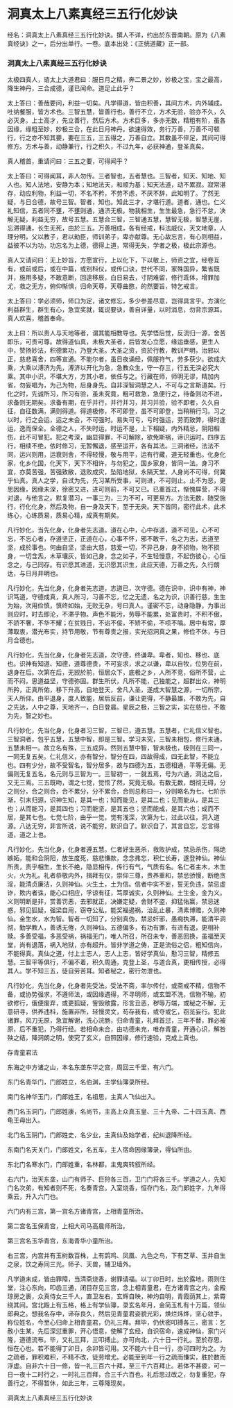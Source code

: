 # 洞真太上八素真经三五行化妙诀

经名：洞真太上八素真经三五行化妙诀。撰人不详，约出於东晋南朝。原为《八素真经诀》之一，后分出单行。一卷。底本出处：《正统道藏》正一部。

### 洞真太上八素真经三五行化妙诀

太极四真人，谘太上大道君曰：服日月之精，奔二景之妙，妙极之宝，宝之最高，降生神丹，三合成德，谨已闻命。道足止此乎？

太上答曰：善哉要问，利益一切矣。凡学得道，皆由积善，其间方术，内外辅成。吐纳餐服，皆方术也。三智五慧，皆善行也。善行不立，方术无验，验亦不久，久必灭身。上士高才，先立善行，然后方术。方术巨多，多亦无数，精粗有阶，虽各因缘，缘粗至妙，妙极三合，在此日月神丹。欲速得效，务行万善，万善不可顿行，行之亦不知其要，要在三五，三五得之，万善自立。其数虽不倅足，其间可得修方。方术与善，动静兼行，行之积久，不过九年，必获神通，登圣真矣。

真人稽首，重请问曰：三五之要，可得闻乎？

太上答曰：可得闻耳，非人勿传。三者智也，五者慧也。三智者，知天、知地、知人也。知人法地，安静为本；知地法天，和顺为基；知天法道，动不累寂。寂常湛存，动应利物，利益一切，不名不矜，不劳不虑，不厌不辞，此知明了。了然无疑，与日合德，故号三智。智者，知也。知此三才，才堪行道。道者，通也。仁义礼知信，五者同不壅，不壅则通，通济无极。物我相生，生生最急，急行不怠，决解无疑，利益无穷，故号五慧。五慧合三智，三智通五慧，慧智无极，智慧无崖，忘滞得通，长生无死，由於三五。万善相成，各有经戒，科法威仪，天文地章，人理分明，父以教子，君以勑臣，师训弟子，卑亦献尊。无心故忘言，有心则相益，益彼不以为功，功忘名为上德，德得上道，常得无失，学者之极，极此宗源也。

真人又请问曰：无上妙旨，方愿宣行，上以化下，下以敬上，师资之宜，经卷互有，或前或后，或在中篇，或别科仪，或传口诀，世代不同，家殊国异，繁省既并，施用多疑，不敢意断，回遑移辰，白日易去，寸阴难留，修行乖体，增罪加尤，救之无方，俯仰惭惧，归命天尊，天尊曲愍，的然要旨，特乞戒言。

太上答曰：学必须师，师口为定，诸文修忘，多少参差尽意，岂得具言乎。方演化利益群生，群生有心，急宜奖就，辄说要诀，善自详量，以时消息，勿背宗源耳。真人欢喜，稽首奉命。

太上曰：所以贵人与天地等者，谓其能相教导也。先学悟后觉，反流归一源，舍苦即乐，可贵可尊。故得道仙真，未极大圣者，后皆发心立愿，缘运垂感，更生人中，赞扬妙法，积德累功，乃登大圣。大圣之资，资於行教，教训严明，治邪以正，慈悲喜舍，四等宣通。不能尔者，虽日夜诵经，佩服符气，劳多获少。欲成大乘，大乘以溥济为先，溥济以开化为急，急教众生，守一存三，行五无湥必究大乘。其中小识，不堪大方，方其小者，依任与之。行藏在师，师明无谬，精加内省，勿妄唱为，为己为物，后身身先。自非深智洞慧之人，不可与之言斯道矣。行化之时，先诚所习，所习有验，虽未究竟，粗可救急，急便行之，待备则功不进，求备则无期矣。求备有期，在乎并行，并行并习，并习并验，验不即者，久久自征，自征数满，满则得道。得道极修，不可即登，虽不可即登，当稍稍行习。习之以时，行之会运，运之未会，不可强时。易失可亏，亏时强运，劳而致弊，得时逢运，逸而保全。全德之人，不失时运，时运不是，上下相疑，内外精忌，阴阳相伤，此不可冒犯。犯之考深，幽显得罪，不可解除，欲免斯祸，谛识运时。四序五行，相续不绝，依时修习，无暂懈退，感至运开，各有其法。三洞诸经，法法不同，运兴则用，运衰则舍，不得轻慢，敬与用平，运有行藏，道无轻重也。化身化家，化乡化国，化天下，天下不相许，与勿犯之，国乡家身，皆同一法。身习不宜，亦莫苦强，苦强致敝，退败成灾，坠陷地狱，永隔天堂，人身尚不可得，何冀乎仙真。真人之学，自试为先，先习某所受事，可则进，不可则止。止不为恶，更思因缘，因缘未深，徐密又进，进可则前，不可又已。已重首过，惭愧屏营，不得对退，与他言之。默复潜习，一事三为，三为不可，可更易方。方法无数，随受施行，行化化身，然后及物，自一身及天下，至于无央。天下皆同，密行此术，此术练心，心练质易，质易心精，成真有期矣。

凡行妙化，当先化身，化身者先志道。道在心中，心中存道，道不可见，心不可忘，不忘心者，存道坚正，正道在心，心事不怀，邪不敢干，名之为志，志道至坚，成於事也。何由自坚，坚由大慈，慈爱一切，不异己身，身不损物，物不损身，一切含炁，木草壤灰，皆如己身，念之如子，不生轻慢意，不起伤彼心，心恒念之，与己同存。有识愿其进道，无识愿其识生，此应天德，万善之先，久行朗达，与日月并明也。

凡行妙化，先当化身，化身者先志道，志道已，次守德。德在识中，识中有神，神识笃道，守德成真，真人所习，习善不忘，忆之无遗，名之为识，识善行慈，生生为始，次用俭慎，慎终如始，无败无杂，号曰真人。谨密不忘，动身隐静，为事出则应时，时去即沦，不滞乎物。声色不能污，劳辱不能累，处富贵时，不积不傲，不骄不奢，不华不耀；在贫贱日，不谄不佞，不矫不偷，不唝不嗃。居中有常，厚薄取衷，潜光布实，持节用敬，节有尊贵之报，实光招洞真之果，修俭不休，与日月合德也。

凡行妙化，先当化身，化身者先志道，次守德，终谦卑。卑者，知也、移也、底也。识神有知道、知德，道尊德贵，不可妄求，求之以谦，卑以自牧，位势在前，退身在后。次第在后，无觊於前，恒居众下，底极之乡，人所不竞，俗所不营，止而不闷，思道益坚，守德弥固。群生所伏，凡所不能，己独能之，超群出众，神明所矜，正真所佑，移下升高，自地登天，舍凡入圣，遂成大智慧之源，一切所宗，天人所仰。由平退身，度人致能，居后反前，谦让更得，不静最雄，不敢为先，自之先达，人中之尊，天地齐一，白日登晨。星辰之极，三智之实，实在慈俭，不敢为先，智之妙也。

凡行妙化，先当化身，化身者习三智，三智已，遵五慧。五慧者，仁礼信义智也。三智洞者，包乎五慧，五慧中智，即是三智。学习未究，三智未相包，修行未通，五慧未相一。故立名有殊，三五成异。然则五慧中智，智未极也，极则在三同一，一同无复五矣。仁礼信义，亦有智分，智分在四，四故得成，四无此智，不能立也。四有少分，故不受智名，智分居多，故与四德为五，五德相通，平等无偏。无偏则无复五名，名元则与三智为一。三智初一，一就五焉，号为六通，洞达之后，又无三焉。三五既吻，谓之七觉，觉悟了然，究竟无极。有数无数，朗彻无碍，分之则分，合之则合，合不累分，分不累合，合则总称曰一，分则略名为七。七阶示渐，引末归源，识神生知，是其一也；知而能见，是其二也；见而能从，是其三也；从而能习，是其四也；习而能坚，是其五也；坚而能成，是其六也；成而不居，是其七也。七觉七阶，由乎一觉，觉有浅深，次第为七，过此以往，洞入道源。八达无穷，非言所说，说不能穷，默识自了。默识自了，其言自忘，忘言得道，道之上也。

凡行妙化，先当化身，化身者遵五慧。仁者好生恶杀，救败护成，禁忌杀伤，隔绝嫉妬，能和合阴阳，放生度死，慈悲慊款，念念弗忘，积仁长寿，遂登神仙。神仙所贵，贵乎相生，生长不绝，隐显相传，传行有气，气质有名。名仁者主木，木生火，火为礼。礼者恭敬内外，揖拜有仪，崇仰三尊，贵养重和，禁忌骄慢，断绝贪淫，能清贞廉洁，久则神仙。火生土，土为信。信者中实不妄，誓无负违，禁忌虚诈，欺内者诛，能心口相应，孚谅有征，笃厚诚实，久则神仙。土生金，金为义。义则明断是非，赏善罚恶，去邪就正，决嫌定疑，舍财不盗，抑猛佑赢，禁忌迷惑，邪见狐疑，强梁自用，窃夺公私，能奖福遏祸，治乱止暴，清素博赡，久则神仙。金生水，水为智。智者一切知了，分别真伪，禁忌奸邪，愚痴执滞，能清平洞彻，勤学教人，善诱无倦，久则神仙。五德偏多，有功有罪，有进有退，更相补赎。多善受福，多恶受祸，祸福无门，唯人所召，所召未专，善恶回换，虽福至天堂，尚有退落，祸入地狱，亦有超升。皆非学道之俦，正是流俗之侣，粗知信向，不能得真。真仙之道，付上士志人，志人上志，皆好学真仙，懃习三智，精修五慧。三智平等俱行，不偏不着，积久周通，克登上圣，与道合真，更相传授，必得其人。学不知三五，徒自劳苦耳。知者秘之，密行勿泄也。

凡行妙化，先当化身，化身者先受法。受法不斋，率尔传付，或斋戒不精，信物不备，或协势强求，不遵师法，或因缘遇得，不寻明师，或玄盟不洗，信物不输，初欲修行，俄便废弃，或更狐疑，訾毁敞露，形言丑恶，秽辱万端，或秘之不解，无意研寻，供养违科，施置非所，轻慢灵文，苟存我有，或夺或乞，窃览妄行。犯此诸罪，风刀无原，急宜解谢，洗心浣肠，归命青童，礼拜首愆，三年不替，罪必被原，后不重犯，乃得行经。若相命未合，由功德未充，唯存青童，开通心识，解咎殃之结，降洞朗之明，使究了玄义，自照因缘，修行速验，克成上真也。

存青童君法

东海之中方诸之山，本名东垄东华之宫，周回三千里，有六门。

东门名青华门，门郎姓立，名伯渊，主学仙簿录所经。

南门名神华玉门，门郎姓王，名祖思，主真人飞仙出入。

西门名玉洞门，门郎姓康，名尚节，主高上众真玉皇、三十九帝、二十四玉真、西龟王母出入。

北门名玉阴门，门郎姓史，名少业，主真仙及始学者，纪纠退降所经。

东南门名天关门，门郎姓文，名五车，主人宿命因缘簿录，得仙所由。

东北门名寒水门，门郎姓重，名林都，主鬼爽转叙所经。

右六门，治天东垄，山门有师子、巨狩各三百，卫门门将各三千。学道之人，先知门名次弟，有知者则不死，名奏青宫。入室烧香，恒存门名，及门郎姓字，九年得乘云，升入六门也。

六门内有三宫，第一宫名方诸青宫，上相青童所治。

第二宫名玉保青宫，上相大司马高晨师所治。

第三宫名玉华青宫，东海青华小童所治。

右三宫，内宫并有玉树数百株，上有鹍鸡、凤凰、九色之鸟，下有芝草、玉井自生之泉，饮之寿同三光。师子、天兽，辅卫墙外。

凡学道未成，皆由罪障，当清斋烧香，谢罪请福。以丁卯日时，出於露地，雨则住堂，注心东向，叩齿三通，闭目存见三宫，念上相青童君，在方诸青宫之内，金殿琼房之裹，众真侍女三千人，直卫左右，玄辉自映，神灼自明，青霞荫其上，紫霄绕其间。宫北殿上有玉格，格上有学仙簿，录玄名年月，金简玉札有十万篇，领仙郎典之。想我名存中，谛存良久，然后见青童君姿貌光彩，焕烂炜烨，坚心敛手，称位姓名，今至心归命上相青童君，仍礼三拜。拜毕，仍伏密叩搏各三，密言：乞赦小生某，先后深愆重罪，开心悟意，使解了玄经，自识宿命，速成神仙，家门兴隆，道德流布。毕，又礼三拜，三叩搏止。亦可向北，六十日一行礼。至於存思，恒在心也。若不能得丁卯日，余卯皆可用。又不能六十日一行，亦可四时为之。为之疏者，罪积难积，不精不改，徒劳增尤。必能至到年一行之疏而慊实，胜於数而浮虚。自非六十日一修，皆一礼三百六十拜，至三千六百拜止。若体不甚疲，可一日一夜十二时行之，一时礼三百拜，合三千六百也。礼后思过改之，勿复重犯，存善行之，不得暂休，如此三年，三尊降现矣。

洞真太上八素真经三五行化妙诀
